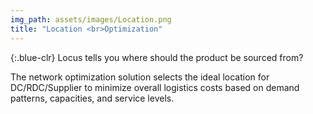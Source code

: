 ```yaml
---
img_path: assets/images/Location.png
title: "Location <br>Optimization"
---
```

{:.blue-clr}
Locus tells you where should the product be sourced from?

The network optimization solution selects the ideal location for DC/RDC/Supplier to minimize overall logistics costs based on demand patterns, capacities, and service levels.